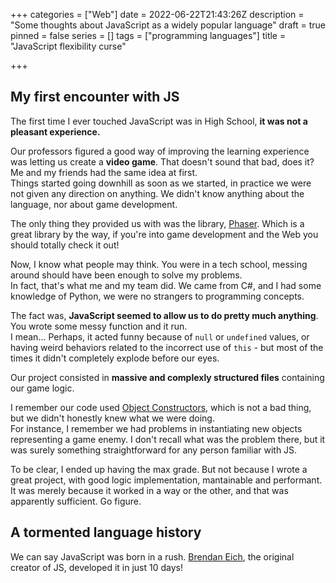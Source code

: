 +++
categories = ["Web"]
date = 2022-06-22T21:43:26Z
description = "Some thoughts about JavaScript as a widely popular language"
draft = true
pinned = false
series = []
tags = ["programming languages"]
title = "JavaScript flexibility curse"

+++
## My first encounter with JS

The first time I ever touched JavaScript was in High School, **it was not a pleasant experience.**

  
Our professors figured a good way of improving the learning experience was letting us create a **video game**. That doesn't sound that bad, does it? Me and my friends had the same idea at first.   
Things started going downhill as soon as we started, in practice we were not given any direction on anything. We didn't know anything about the language, nor about game development.

The only thing they provided us with was the library, [Phaser](https://phaser.io/ "Phaser"). Which is a great library by the way, if you're into game development and the Web you should totally check it out!

Now, I know what people may think. You were in a tech school, messing around should have been enough to solve my problems.  
In fact, that's what me and my team did. We came from C#, and I had some knowledge of Python, we were no strangers to programming concepts.

The fact was, **JavaScript seemed to allow us to do pretty much anything**. You wrote some messy function and it run.  
I mean... Perhaps, it acted funny because of `null` or `undefined` values, or having weird behaviors related to the incorrect use of `this` - but most of the times it didn't completely explode before our eyes.

Our project consisted in **massive and complexly structured files** containing our game logic.

I remember our code used [Object Constructors](https://developer.mozilla.org/en-US/docs/Web/JavaScript/Reference/Global_Objects/Object/constructor), which is not a bad thing, but we didn't honestly knew what we were doing.  
For instance, I remember we had problems in instantiating new objects representing a game enemy. I don't recall what was the problem there, but it was surely something straightforward for any person familiar with JS.

To be clear, I ended up having the max grade. But not because I wrote a great project, with good logic implementation, mantainable and performant. It was merely because it worked in a way or the other, and that was apparently sufficient. Go figure.

## A tormented language history

We can say JavaScript was born in a rush. [Brendan Eich](https://en.wikipedia.org/wiki/Brendan_Eich ), the original creator of JS, developed it in just 10 days!
